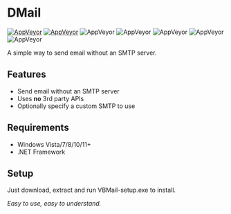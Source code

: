 # DMail

[![AppVeyor](https://img.shields.io/badge/Licence-MIT-orange)](LICENSE)
[![AppVeyor](https://img.shields.io/badge/Version-v0.1-informational)](https://github.com/gyware/VBMail)
![AppVeyor](https://img.shields.io/badge/Development-In_Progress-lightgray)
![AppVeyor](https://img.shields.io/badge/Languages-VB.NET,_VBScript-red)
![AppVeyor](https://img.shields.io/badge/Dependencies-.NET-red)
![AppVeyor](https://img.shields.io/badge/Language-VB.NET-red)
![AppVeyor](https://img.shields.io/badge/Interface-GUI-lightgreen)

A simple way to send email without an SMTP server.

## Features
* Send email without an SMTP server
* Uses **no** 3rd party APIs
* Optionally specify a custom SMTP to use

## Requirements
* Windows Vista/7/8/10/11+
* .NET Framework

## Setup
Just download, extract and run VBMail-setup.exe to install.

*Easy to use, easy to understand.*
